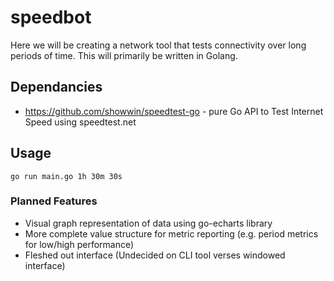 # speedbot
Here we will be creating a network tool that tests connectivity over long periods of time. This will primarily be written in Golang.

## Dependancies
* https://github.com/showwin/speedtest-go - pure Go API to Test Internet Speed using speedtest.net
## Usage
	go run main.go 1h 30m 30s

### Planned Features

- Visual graph representation of data using go-echarts library
- More complete value structure for metric reporting (e.g. period metrics for low/high performance)
- Fleshed out interface (Undecided on CLI tool verses windowed interface)
